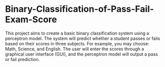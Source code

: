 # Binary-Classification-of-Pass-Fail-Exam-Score
This project aims to create a basic binary classification system using a perceptron model. The system will predict whether a student passes or fails based on their scores in three subjects. For example, you may choose: Math, Science, and English. The user will enter the scores through a graphical user interface (GUI), and the perceptron model will output a pass or fail prediction.
